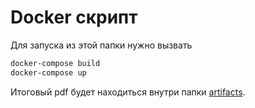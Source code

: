 # Docker скрипт

Для запуска из этой папки нужно вызвать
```bash
docker-compose build
docker-compose up
```

Итоговый pdf будет находиться внутри папки [artifacts](./artifacts).

